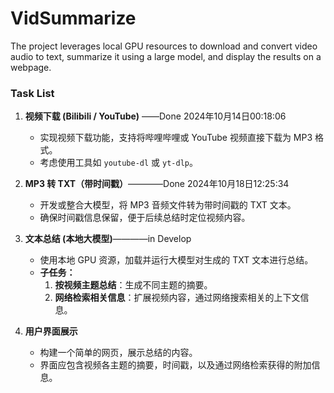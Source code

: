 # VidSummarize
The project leverages local GPU resources to download and convert video audio to text, summarize it using a large model, and display the results on a webpage.

### Task List

1. **视频下载 (Bilibili / YouTube)** ——Done 2024年10月14日00:18:06
   - 实现视频下载功能，支持将哔哩哔哩或 YouTube 视频直接下载为 MP3 格式。
   - 考虑使用工具如 `youtube-dl` 或 `yt-dlp`。

2. **MP3 转 TXT（带时间戳）**————Done 2024年10月18日12:25:34
   - 开发或整合大模型，将 MP3 音频文件转为带时间戳的 TXT 文本。
   - 确保时间戳信息保留，便于后续总结时定位视频内容。

3. **文本总结 (本地大模型)**————in Develop
   - 使用本地 GPU 资源，加载并运行大模型对生成的 TXT 文本进行总结。
   - **子任务：**
     1. **按视频主题总结**：生成不同主题的摘要。
     2. **网络检索相关信息**：扩展视频内容，通过网络搜索相关的上下文信息。

4. **用户界面展示**
   - 构建一个简单的网页，展示总结的内容。
   - 界面应包含视频各主题的摘要，时间戳，以及通过网络检索获得的附加信息。

